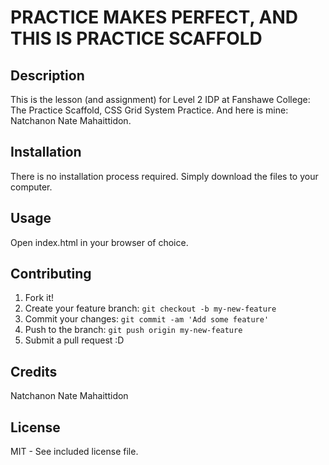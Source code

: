# PRACTICE MAKES PERFECT, AND THIS IS PRACTICE SCAFFOLD

## Description

This is the lesson (and assignment) for Level 2 IDP at Fanshawe College: The Practice Scaffold, CSS Grid System Practice. And here is mine: Natchanon Nate Mahaittidon.

## Installation

There is no installation process required. Simply download the files to your computer.

## Usage

Open index.html in your browser of choice.

## Contributing

1. Fork it!
2. Create your feature branch: `git checkout -b my-new-feature`
3. Commit your changes: `git commit -am 'Add some feature'`
4. Push to the branch: `git push origin my-new-feature`
5. Submit a pull request :D

## Credits

Natchanon Nate Mahaittidon

## License

MIT - See included license file.
